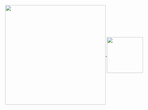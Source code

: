 <a href="https://github.com/ILSHAW">
  <img height=320 align="center" src="https://github-readme-stats.vercel.app/api?username=ILSHAW&show=reviews,discussions_started,discussions_answered,prs_merged,prs_merged_percentage&show_icons=true&theme=github_dark&rank_icon=github&card_width=846"/>
</a>
<a href="https://github.com/ILSHAW">
  <img height=115 align="center" src="https://github-readme-stats.vercel.app/api/top-langs?username=ILSHAW&layout=compact&theme=github_dark&card_width=846"/>
</a>
